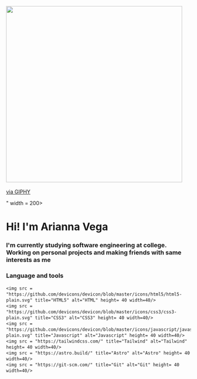 <div>
  <img src= "<iframe src="https://giphy.com/embed/3NtY188QaxDdC" width="480" height="480" frameBorder="0" class="giphy-embed" allowFullScreen></iframe><p><a href="https://giphy.com/gifs/3NtY188QaxDdC">via GIPHY</a></p>" width = 200>
  <h1> Hi! I'm Arianna Vega</h1>
  <h3> I'm currently studying software engineering at college. Working on personal projects and making friends with same interests as me</h3>
  </div>
  
  <div>
  <h3>Language and tools</h3>
  
    <img src = "https://github.com/devicons/devicon/blob/master/icons/html5/html5-plain.svg" title="HTML5" alt="HTML" height= 40 width=40/>
    <img src = "https://github.com/devicons/devicon/blob/master/icons/css3/css3-plain.svg" title="CSS3" alt="CSS3" height= 40 width=40/>
    <img src = "https://github.com/devicons/devicon/blob/master/icons/javascript/javascript-plain.svg" title="Javascript" alt="Javascript" height= 40 width=40/>
    <img src = "https://tailwindcss.com/" title="Tailwind" alt="Tailwind" height= 40 width=40/>
    <img src = "https://astro.build/" title="Astro" alt="Astro" height= 40 width=40/>
    <img src = "https://git-scm.com/" title="Git" alt="Git" height= 40 width=40/>
  
  </div>
